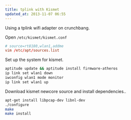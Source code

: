 ```yaml
---
title: tplink with Kismet
updated_at: 2013-11-07 06:55
---
```



Using a tplink wifi adapter on crunchbang.

Open `/etc/kismet/kismet.conf`

```conf
# source=rt8180,wlan1,addme
vim /etc/apt/sources.list
```

Set up the system for kismet.

```bash
aptitude update && aptitude install firmware-atheros
ip link set wlan1 down
iwconfig wlan1 mode monitor
ip link set wlan1 up
```

Download kismet newcore source and install dependencies..

```bash
apt-get install libpcap-dev libnl-dev
./configure
make 
make install
```


